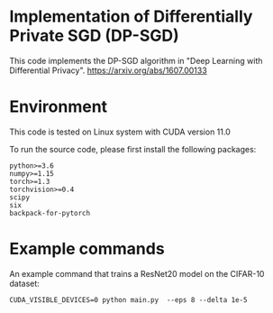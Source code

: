 # Implementation of Differentially Private SGD (DP-SGD)

This code implements the DP-SGD algorithm in "Deep Learning with Differential Privacy".
https://arxiv.org/abs/1607.00133


# Environment
This code is tested on Linux system with CUDA version 11.0

To run the source code, please first install the following packages:

```
python>=3.6
numpy>=1.15
torch>=1.3
torchvision>=0.4
scipy
six
backpack-for-pytorch
```
# Example commands

An example command that trains a ResNet20 model on the CIFAR-10 dataset:

    CUDA_VISIBLE_DEVICES=0 python main.py  --eps 8 --delta 1e-5

